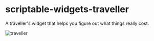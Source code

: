 # scriptable-widgets-traveller
A traveller's widget that helps you figure out what things really cost.


![traveller](https://github.com/pinballseeker/scriptable-widgets-traveller/assets/72741095/d52a57bc-a3cb-430d-afa9-bdd20f812967)
